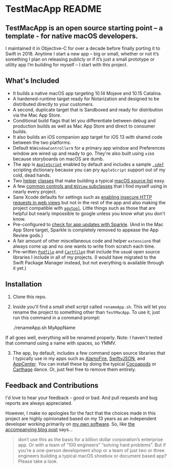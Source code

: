 # TestMacApp README

## TestMacApp is an open source starting point – a template - for native macOS developers.

I maintained it in Objective-C for over a decade before finally porting it to Swift in 2018. Anytime I start a new app – big or small, whether or not it’s something I plan on releasing publicly or if it’s just a small prototype or utility app I’m building for myself – I start with this project.

## What's Included

* It builds a native macOS app targeting 10.14 Mojave and 10.15 Catalina.
* A hardened-runtime target ready for Notarization and designed to be distributed directly to your customers.
* A second, duplicate target that is Sandboxed and ready for distribution via the Mac App Store.
* Conditional build flags that let you differentiate between debug and production builds as well as Mac App Store and direct to consumer builds.
* It also builds an iOS companion app target for iOS 13 with shared code between the two platforms.
* Default `NSWindowController`s for a primary app window and Preferences window are wired up and ready to go. They're also built using `xib`s because storyboards on macOS are dumb.
* The app is [`AppleScript`](https://en.wikipedia.org/wiki/AppleScript) enabled by default and includes a sample [`.sdef`](https://developer.apple.com/library/archive/documentation/LanguagesUtilities/Conceptual/MacAutomationScriptingGuide/AboutScriptingTerminology.html) scripting dictionary because you can pry `AppleScript` support out of my cold, dead hands.
* Two [helper](https://github.com/tylerhall/TestMacApp/blob/master/macOS/Models/Outlines/OutlineItem.swift) [classes](https://github.com/tylerhall/TestMacApp/blob/master/macOS/Models/Outlines/RootItem.swift) that make building a typical [macOS source list](https://developer.apple.com/documentation/appkit/cocoa_bindings/navigating_hierarchical_data_using_outline_and_split_views?language=objc) easy.
* A few [common controls and `NSView` subclasses](https://github.com/tylerhall/TestMacApp/tree/master/macOS/UI) that I find myself using in nearly every project.
* Sane Xcode defaults for settings such as [enabling insecure HTTP requests in web views](https://developer.apple.com/documentation/bundleresources/information_property_list/nsapptransportsecurity?language=objc) but not in the rest of the app and also making the project compatible with [`agvtool`](https://developer.apple.com/library/archive/qa/qa1827/_index.html). Little things such as those that are helpful but nearly impossible to google unless you know what you don't know.
* Pre-configured to [check for app updates with Sparkle](https://sparkle-project.org). (And in the Mac App Store target, Sparkle is completely removed to appease the App Review gods.)
* A fair amount of other miscellaneous code and helper `extension`s that always come up and no one wants to write from scratch each time.
* Pre-written [`Podfile`](https://github.com/tylerhall/TestMacApp/blob/master/Podfile) and [`Cartfile`](https://github.com/tylerhall/TestMacApp/blob/master/Cartfile)s that include the usual open source libraries I include in all of my projects. (I would have migrated to the Swift Package Manager instead, but not everything is available through it yet.)

## Installation

1. Clone this repo.
2. Inside you'll find a small shell script called `renameApp.sh`. This will let you rename the project to something other than `TestMacApp`. To use it, just run this command in a command prompt:

	./renameApp.sh MyAppName

If all goes well, everything will be renamed properly. Note: I haven't tested that command using a name with spaces, so YMMV.

3. The app, by default, includes a few command open source libraries that I typically use in my apps such as [AlamoFire](https://github.com/Alamofire/Alamofire), [SwiftyJSON](https://github.com/SwiftyJSON/SwiftyJSON), and [AppCenter](https://appcenter.ms). You can install these by doing the typical [Cocoapods](https://cocoapods.org) or [Carthage](https://github.com/Carthage/Carthage) dance. Or, just feel free to remove them entirely.

## Feedback and Contributions

I'd love to hear your feedback - good or bad. And pull requests and bug reports are always appreciated.

However, I make no apologies for the fact that the choices made in this project are highly opinionated based on my 13 years as an independent developer working primarily on [my own software](https://clickontyler.com). So, like [the accompanying blog post](https://tyler.io/default-app-for-mac-ios) says...

> don’t use this as the basis for a billion dollar corporation’s enterprise app. Or with a team of “100 engineers” “solving hard problems”. But if you’re a one-person development shop or a team of just two or three engineers building a typical macOS shoebox or document based app? Please take a look.
